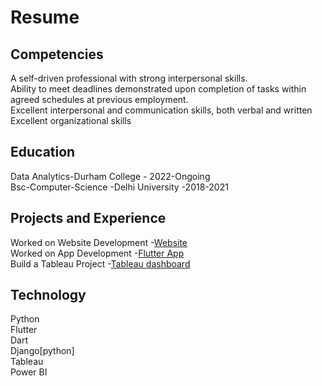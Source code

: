 # Resume
## Competencies
A self-driven professional with strong interpersonal skills.  
Ability to meet deadlines demonstrated upon completion of tasks within agreed schedules at previous employment.  
Excellent interpersonal and communication skills, both verbal and written  
Excellent organizational skills  
## Education  
Data Analytics-Durham College - 2022-Ongoing  
Bsc-Computer-Science -Delhi University -2018-2021  
## Projects and Experience
Worked on Website Development -[Website](iaad.in)  
Worked on App Development -[Flutter App](https://github.com/kds888kds/zask)  
Build a Tableau Project -[Tableau dashboard](https://public.tableau.com/app/profile/karandeep.singh4351/viz/Business-Analysis-Karandeep-Singh-6/Dashboard1)  
## Technology    
Python  
Flutter  
Dart  
Django[python]  
Tableau  
Power BI  
